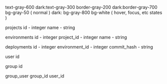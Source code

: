 text-gray-600 dark:text-gray-300
border-gray-200 dark:border-gray-700
bg-gray-50 ( normal ) dark: bg-gray-800
bg-white ( hover, focus, etc states )


projects
    id - integer
    name - string

environments
    id - integer
    project_id - integer
    name - string

deployments
    id - integer
    environment_id - integer
    commit_hash - string


user
    id

group
    id

group_user
    group_id
    user_id